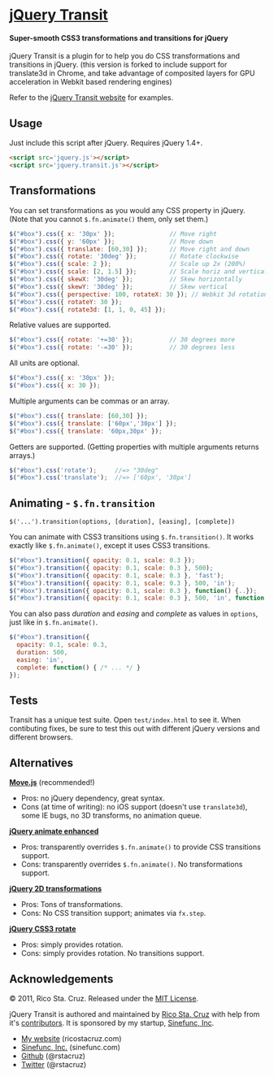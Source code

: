 # [jQuery Transit](http://ricostacruz.com/jquery.transit)
#### Super-smooth CSS3 transformations and transitions for jQuery

jQuery Transit is a plugin for to help you do CSS transformations and 
transitions in jQuery. (this version is forked to include support for 
translate3d in Chrome, and take advantage of composited layers for
GPU acceleration in Webkit based rendering engines)

Refer to the [jQuery Transit website](http://ricostacruz.com/jquery.transit) for 
examples.

Usage
-----

Just include this script after jQuery. Requires jQuery 1.4+.

``` html
<script src='jquery.js'></script>
<script src='jquery.transit.js'></script>
```

Transformations
---------------

You can set transformations as you would any CSS property in jQuery.
(Note that you cannot `$.fn.animate()` them, only set them.)

``` javascript
$("#box").css({ x: '30px' });               // Move right
$("#box").css({ y: '60px' });               // Move down
$("#box").css({ translate: [60,30] });      // Move right and down
$("#box").css({ rotate: '30deg' });         // Rotate clockwise
$("#box").css({ scale: 2 });                // Scale up 2x (200%)
$("#box").css({ scale: [2, 1.5] });         // Scale horiz and vertical
$("#box").css({ skewX: '30deg' });          // Skew horizontally
$("#box").css({ skewY: '30deg' });          // Skew vertical
$("#box").css({ perspective: 100, rotateX: 30 }); // Webkit 3d rotation
$("#box").css({ rotateY: 30 });
$("#box").css({ rotate3d: [1, 1, 0, 45] });
```

Relative values are supported.

``` javascript
$("#box").css({ rotate: '+=30' });          // 30 degrees more
$("#box").css({ rotate: '-=30' });          // 30 degrees less
```

All units are optional.

``` javascript
$("#box").css({ x: '30px' });
$("#box").css({ x: 30 });
```

Multiple arguments can be commas or an array.

``` javascript
$("#box").css({ translate: [60,30] });
$("#box").css({ translate: ['60px','30px'] });
$("#box").css({ translate: '60px,30px' });
```

Getters are supported. (Getting properties with multiple arguments returns
arrays.)

``` javascript
$("#box").css('rotate');     //=> "30deg"
$("#box").css('translate');  //=> ['60px', '30px']
```

Animating - `$.fn.transition`
-----------------------------

    $('...').transition(options, [duration], [easing], [complete])

You can animate with CSS3 transitions using `$.fn.transition()`. It works 
exactly like `$.fn.animate()`, except it uses CSS3 transitions.

``` javascript
$("#box").transition({ opacity: 0.1, scale: 0.3 });
$("#box").transition({ opacity: 0.1, scale: 0.3 }, 500);                         // duration
$("#box").transition({ opacity: 0.1, scale: 0.3 }, 'fast');                      // easing
$("#box").transition({ opacity: 0.1, scale: 0.3 }, 500, 'in');                   // duration+easing
$("#box").transition({ opacity: 0.1, scale: 0.3 }, function() {..});             // callback
$("#box").transition({ opacity: 0.1, scale: 0.3 }, 500, 'in', function() {..});  // everything
```

You can also pass *duration* and *easing* and *complete* as values in `options`, just like in `$.fn.animate()`.

``` javascript
$("#box").transition({
  opacity: 0.1, scale: 0.3,
  duration: 500,
  easing: 'in',
  complete: function() { /* ... */ }
});
```

Tests
-----

Transit has a unique test suite. Open `test/index.html` to see it. When 
contibuting fixes, be sure to test this out with different jQuery versions and 
different browsers.

Alternatives
------------

__[Move.js](https://github.com/visionmedia/move.js)__ (recommended!)

 * Pros: no jQuery dependency, great syntax.
 * Cons (at time of writing): no iOS support (doesn't use `translate3d`), some
   IE bugs, no 3D transforms, no animation queue.

__[jQuery animate 
enhanced](https://github.com/benbarnett/jQuery-Animate-Enhanced)__

* Pros: transparently overrides `$.fn.animate()` to provide CSS transitions 
  support.
* Cons: transparently overrides `$.fn.animate()`. No transformations support.

__[jQuery 2D transformations](https://github.com/heygrady/transform/)__

* Pros: Tons of transformations.
* Cons: No CSS transition support; animates via `fx.step`.

__[jQuery CSS3 rotate](http://plugins.jquery.com/project/Rotate)__

* Pros: simply provides rotation.
* Cons: simply provides rotation. No transitions support.

Acknowledgements
----------------

© 2011, Rico Sta. Cruz. Released under the [MIT 
License](http://www.opensource.org/licenses/mit-license.php).

jQuery Transit is authored and maintained by [Rico Sta. Cruz][rsc] with help 
from it's [contributors][c]. It is sponsored by my startup, [Sinefunc, Inc][sf].

 * [My website](http://ricostacruz.com) (ricostacruz.com)
 * [Sinefunc, Inc.](http://sinefunc.com) (sinefunc.com)
 * [Github](http://github.com/rstacruz) (@rstacruz)
 * [Twitter](http://twitter.com/rstacruz) (@rstacruz)

[rsc]: http://ricostacruz.com
[c]:   http://github.com/rstacruz/jquery.transit/contributors
[sf]:  http://sinefunc.com
